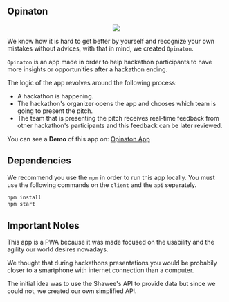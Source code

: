 ## Opinaton

<p align="center">
  <img width="auto" height="auto" src="assets/mockup/opination-mockup.png">
</p>

We know how it is hard to get better by yourself and recognize your own mistakes without advices, with that in mind, we created `Opinaton`. 

`Opinaton` is an app made in order to help hackathon participants to have more insights or opportunities after a hackathon ending.

The logic of the app revolves around the following process:
- A hackathon is happening.
- The hackathon's organizer opens the app and chooses which team is going to present the pitch.
- The team that is presenting the pitch receives real-time feedback from other hackathon's participants and this feedback can be later reviewed.

You can see a **Demo** of this app on:
[Opinaton App](https://op1naton.web.app)

## Dependencies
We recommend you use the `npm` in order to run this app locally. You must use the following commands on the `client` and the `api` separately.
```sh
npm install
npm start
```

## Important Notes
This app is a PWA because it was made focused on the usability and the agility our world desires nowadays.

We thought that during hackathons presentations you would be probabily closer to a smartphone with internet connection than a computer.

The initial idea was to use the Shawee's API to provide data but since we could not, we created our own simplified API.